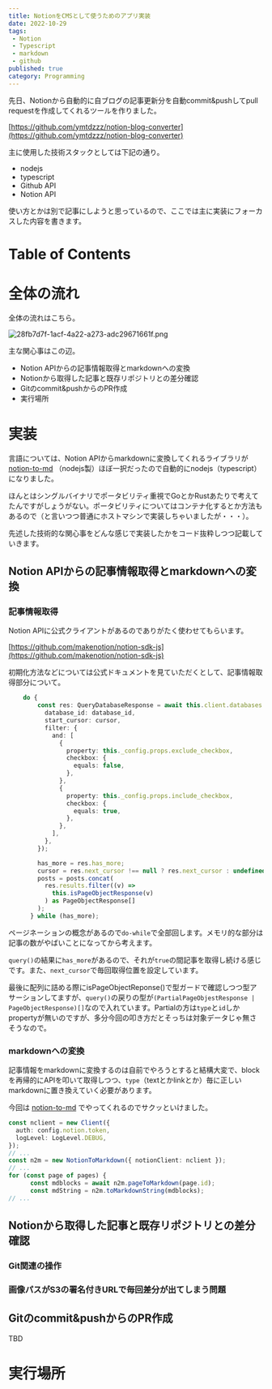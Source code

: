 ```yaml
---
title: NotionをCMSとして使うためのアプリ実装
date: 2022-10-29
tags:
 - Notion
 - Typescript
 - markdown
 - github
published: true
category: Programming
---
```


先日、Notionから自動的に自ブログの記事更新分を自動commit&pushしてpull requestを作成してくれるツールを作りました。


[https://github.com/ymtdzzz/notion-blog-converter](https://github.com/ymtdzzz/notion-blog-converter)


主に使用した技術スタックとしては下記の通り。

- nodejs
- typescript
- Github API
- Notion API

使い方とかは別で記事にしようと思っているので、ここでは主に実装にフォーカスした内容を書きます。


# Table of Contents


# 全体の流れ


全体の流れはこちら。


![28fb7d7f-1acf-4a22-a273-adc29671661f.png](../../../../gridsome-theme/src/assets/images/notion/28fb7d7f-1acf-4a22-a273-adc29671661f.png)


主な関心事はこの辺。

- Notion APIからの記事情報取得とmarkdownへの変換
- Notionから取得した記事と既存リポジトリとの差分確認
- Gitのcommit&pushからのPR作成
- 実行場所

# 実装


言語については、Notion APIからmarkdownに変換してくれるライブラリが [notion-to-md](https://github.com/souvikinator/notion-to-md) （nodejs製）ほぼ一択だったので自動的にnodejs（typescript）になりました。


ほんとはシングルバイナリでポータビリティ重視でGoとかRustあたりで考えてたんですがしょうがない。ポータビリティについてはコンテナ化するとか方法もあるので（と言いつつ普通にホストマシンで実装しちゃいましたが・・・）。


先述した技術的な関心事をどんな感じで実装したかをコード抜粋しつつ記載していきます。


## Notion APIからの記事情報取得とmarkdownへの変換


### 記事情報取得


Notion APIに公式クライアントがあるのでありがたく使わせてもらいます。


[https://github.com/makenotion/notion-sdk-js](https://github.com/makenotion/notion-sdk-js)


初期化方法などについては公式ドキュメントを見ていただくとして、記事情報取得部分について。


```typescript
	do {
        const res: QueryDatabaseResponse = await this.client.databases.query({
          database_id: database_id,
          start_cursor: cursor,
          filter: {
            and: [
              {
                property: this._config.props.exclude_checkbox,
                checkbox: {
                  equals: false,
                },
              },
              {
                property: this._config.props.include_checkbox,
                checkbox: {
                  equals: true,
                },
              },
            ],
          },
        });

        has_more = res.has_more;
        cursor = res.next_cursor !== null ? res.next_cursor : undefined;
        posts = posts.concat(
          res.results.filter((v) =>
            this.isPageObjectResponse(v)
          ) as PageObjectResponse[]
        );
      } while (has_more);
```


ページネーションの概念があるので`do-while`で全部回します。メモリ的な部分は記事の数がやばいことになってから考えます。


`query()`の結果に`has_more`があるので、それが`true`の間記事を取得し続ける感じです。また、`next_cursor`で毎回取得位置を設定しています。


最後に配列に詰める際にisPageObjectReponse()で型ガードで確認しつつ型アサーションしてますが、`query()`の戻りの型が`(PartialPageObjestResponse | PageObjectResponse)[]`なので入れています。Partialの方は`type`と`id`しかpropertyが無いのですが、多分今回の叩き方だとそっちは対象データじゃ無さそうなので。


### markdownへの変換


記事情報をmarkdownに変換するのは自前でやろうとすると結構大変で、blockを再帰的にAPIを叩いて取得しつつ、`type`（textとかlinkとか）毎に正しいmarkdownに置き換えていく必要があります。


今回は [notion-to-md](https://github.com/souvikinator/notion-to-md) でやってくれるのでサクッといけました。


```typescript
const nclient = new Client({
  auth: config.notion.token,
  logLevel: LogLevel.DEBUG,
});
// ...
const n2m = new NotionToMarkdown({ notionClient: nclient });
// ...
for (const page of pages) {
      const mdblocks = await n2m.pageToMarkdown(page.id);
      const mdString = n2m.toMarkdownString(mdblocks);
// ...
```


## Notionから取得した記事と既存リポジトリとの差分確認


### Git関連の操作


### 画像パスがS3の署名付きURLで毎回差分が出てしまう問題


## Gitのcommit&pushからのPR作成


TBD


# 実行場所

